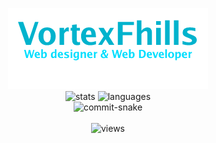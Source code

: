 <p align="center">
  <img src="images/title.png" alt="title"> <br/>
  <img height"100em" src="https://github-readme-stats.vercel.app/api?username=VortexFhills&hide_border=true&theme=github_dark&hide_title=true" alt="stats">
  <img height="100em" src="https://github-readme-stats.vercel.app/api/top-langs/?username=VortexFhills&layout=compact&theme=github_dark&hide_border=true&hide_title=true" alt="languages"> <br/>
  <img src="https://github.com/VortexFhills/VortexFhills/blob/output/github-contribution-grid-snake.svg" alt="commit-snake"> <br/><br/>
  <img src="https://komarev.com/ghpvc/?username=VortexFhills&color=85c4ff&style=flat" alt="views">
<p>
